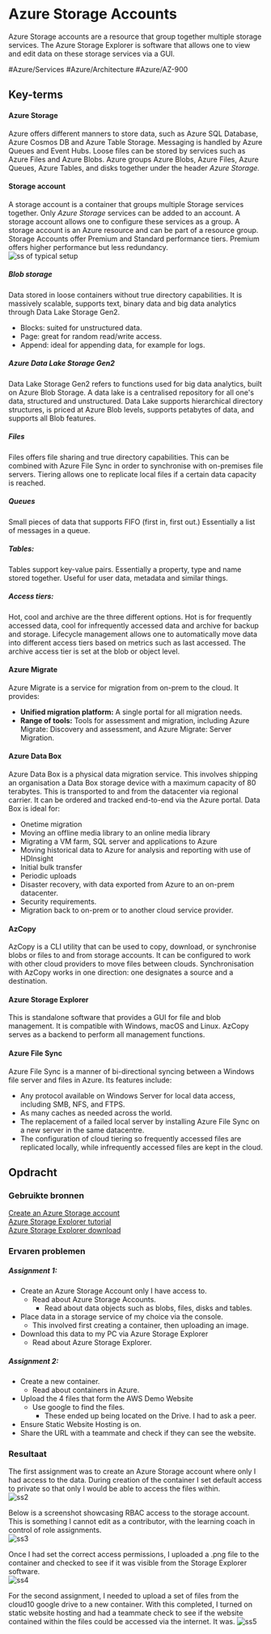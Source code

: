 # Azure Storage Accounts
Azure Storage accounts are a resource that group together multiple storage services. The Azure Storage Explorer is software that allows one to view and edit data on these storage services via a GUI.

#Azure/Services #Azure/Architecture #Azure/AZ-900
## Key-terms
#### Azure Storage
Azure offers different manners to store data, such as Azure SQL Database, Azure Cosmos DB and Azure Table Storage. Messaging is handled by Azure Queues and Event Hubs. Loose files can be stored by services such as Azure Files and Azure Blobs. Azure groups Azure Blobs, Azure Files, Azure Queues, Azure Tables, and disks together under the header *Azure Storage.*

#### Storage account
A storage account is a container that groups multiple Storage services together. Only *Azure Storage* services can be added to an account. A storage account allows one to configure these services as a group. A storage account is an Azure resource and can be part of a resource group. Storage Accounts offer Premium and Standard performance tiers. Premium offers higher performance but less redundancy.  
![ss of typical setup](../../00_includes/AZ-05_screenshot1.png)  
##### Blob storage
Data stored in loose containers without true directory capabilities. It is massively scalable, supports text, binary data and big data analytics through Data Lake Storage Gen2.
* Blocks: suited for unstructured data.
* Page: great for random read/write access.
* Append: ideal for appending data, for example for logs.

##### Azure Data Lake Storage Gen2
Data Lake Storage Gen2 refers to functions used for big data analytics, built on Azure Blob Storage. A data lake is a centralised repository for all one's data, structured and unstructured. Data Lake supports hierarchical directory structures, is priced at Azure Blob levels, supports petabytes of data, and supports all Blob features.

##### Files
Files offers file sharing and true directory capabilities. This can be combined with Azure File Sync in order to synchronise with on-premises file servers. Tiering allows one to replicate local files if a certain data capacity is reached.

##### Queues
Small pieces of data that supports FIFO (first in, first out.) Essentially a list of messages in a queue.

##### Tables:
Tables support key-value pairs. Essentially a property, type and name stored together. Useful for user data, metadata and similar things.

##### Access tiers:
Hot, cool and archive are the three different options. Hot is for frequently accessed data, cool for infrequently accessed data and archive for backup and storage. Lifecycle management allows one to automatically move data into different access tiers based on metrics such as last accessed. The archive access tier is set at the blob or object level.

#### Azure Migrate
Azure Migrate is a service for migration from on-prem to the cloud. It provides:

* **Unified migration platform:** A single portal for all migration needs.
* **Range of tools:** Tools for assessment and migration, including Azure Migrate: Discovery and assessment, and Azure Migrate: Server Migration.

#### Azure Data Box
Azure Data Box is a physical data migration service. This involves shipping an organisation a Data Box storage device with a maximum capacity of 80 terabytes. This is transported to and from the datacenter via regional carrier. It can be ordered and tracked end-to-end via the Azure portal. Data Box is ideal for:

* Onetime migration
* Moving an offline media library to an online media library
* Migrating a VM farm, SQL server and applications to Azure
* Moving historical data to Azure for analysis and reporting with use of HDInsight
* Initial bulk transfer
* Periodic uploads
* Disaster recovery, with data exported from Azure to an on-prem datacenter.
* Security requirements.
* Migration back to on-prem or to another cloud service provider.

#### AzCopy
AzCopy is a CLI utility that can be used to copy, download, or synchronise blobs or files to and from storage accounts. It can be configured to work with other cloud providers to move files between clouds. Synchronisation with AzCopy works in one direction: one designates a source and a destination.

#### Azure Storage Explorer
This is standalone software that provides a GUI for file and blob management. It is compatible with Windows, macOS and Linux. AzCopy serves as a backend to perform all management functions.

#### Azure File Sync
Azure File Sync is a manner of bi-directional syncing between a Windows file server and files in Azure. Its features include:
* Any protocol available on Windows Server for local data access, including SMB, NFS, and FTPS.
* As many caches as needed across the world.
* The replacement of a failed local server by installing Azure File Sync on a new server in the same datacentre.
* The configuration of cloud tiering so frequently accessed files are replicated locally, while infrequently accessed files are kept in the cloud.

## Opdracht
### Gebruikte bronnen
[Create an Azure Storage account](https://learn.microsoft.com/en-us/training/modules/create-azure-storage-account/)  
[Azure Storage Explorer tutorial](https://learn.microsoft.com/en-us/training/modules/upload-download-and-manage-data-with-azure-storage-explorer/)  
[Azure Storage Explorer download](https://azure.microsoft.com/en-us/products/storage/storage-explorer/)  

### Ervaren problemen
##### Assignment 1:
* Create an Azure Storage Account only I have access to.
	* Read about Azure Storage Accounts.
		* Read about data objects such as blobs, files, disks and tables.
* Place data in a storage service of my choice via the console.
	* This involved first creating a container, then uploading an image.
* Download this data to my PC via Azure Storage Explorer
	* Read about Azure Storage Explorer.

##### Assignment 2:
* Create a new container.
	* Read about containers in Azure.
* Upload the 4 files that form the AWS Demo Website
	* Use google to find the files.
		* These ended up being located on the Drive. I had to ask a peer.
* Ensure Static Website Hosting is on.
* Share the URL with a teammate and check if they can see the website.

### Resultaat
The first assignment was to create an Azure Storage account where only I had access to the data. During creation of the container I set default access to private so that only I would be able to access the files within.  
![ss2](../../00_includes/AZ-05_screenshot2.png)  

Below is a screenshot showcasing RBAC access to the storage account. This is something I cannot edit as a contributor, with the learning coach in control of role assignments.  
![ss3](../../00_includes/AZ-05_screenshot3.png)  

Once I had set the correct access permissions, I uploaded a .png file to the container and checked to see if it was visible from the Storage Explorer software.  
![ss4](../../00_includes/AZ-05_screenshot4.png)  

For the second assignment, I needed to upload a set of files from the cloud10 google drive to a new container. With this completed, I turned on static website hosting and had a teammate check to see if the website contained within the files could be accessed via the internet. It was.
![ss5](../../00_includes/AZ-05_screenshot5.png)  
